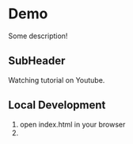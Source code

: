 # Demo

Some description!

## SubHeader

Watching tutorial on Youtube.

## Local Development

1. open index.html in your browser
2. 